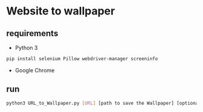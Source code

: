 # Website to wallpaper

## requirements

* Python 3

```bash
pip install selenium Pillow webdriver-manager screeninfo

```

* Google Chrome

## run

```bash
python3 URL_to_Wallpaper.py [URL] [path to save the Wallpaper] [optional: waiting time in minutes]
```
